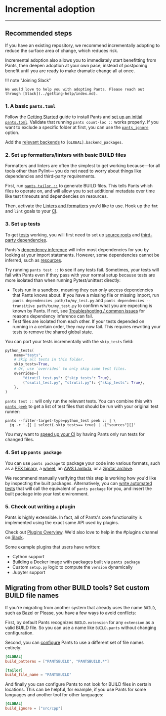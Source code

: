 # Incremental adoption

---

## Recommended steps

If you have an existing repository, we recommend incrementally adopting to reduce the surface area of change, which reduces risk.

Incremental adoption also allows you to immediately start benefitting from Pants, then deepen adoption at your own pace, instead of postponing benefit until you are ready to make dramatic change all at once.

!!! note "Joining Slack"

    We would love to help you with adopting Pants. Please reach out through [Slack](../getting-help/index.md).

### 1. A basic `pants.toml`

Follow the [Getting Started](index.md) guide to install Pants and [set up an initial `pants.toml`](initial-configuration.md). Validate that running `pants count-loc ::` works properly. If you want to exclude a specific folder at first, you can use the [`pants_ignore`](https://www.pantsbuild.org/docs/reference-global#section-pants-ignore) option.

Add the [relevant backends](../using-pants/concepts/enabling-backends.md) to `[GLOBAL].backend_packages`.

### 2. Set up formatters/linters with basic BUILD files

Formatters and linters are often the simplest to get working because—for all tools other than Pylint— you do not need to worry about things like dependencies and third-party requirements.

First, run [`pants tailor ::`](initial-configuration.md#5-generate-build-files) to generate BUILD files. This tells Pants which files to operate on, and will allow you to set additional metadata over time like test timeouts and dependencies on resources.

Then, activate the [Linters and formatters](../python/python-overview/python-linters-and-formatters.md) you'd like to use. Hook up the `fmt` and `lint` goals to your [CI](../using-pants/using-pants-in-ci.md).

### 3. Set up tests

To get [tests](../python/python-goals/python-test-goal.md) working, you will first need to set up [source roots](../using-pants/concepts/source-roots.md) and [third-party dependencies](../python/python-overview/python-third-party-dependencies.md).

Pants's [dependency inference](../using-pants/concepts/targets.md) will infer most dependencies for you by looking at your import statements. However, some dependencies cannot be inferred, such as [resources](../using-pants/assets.md).

Try running `pants test ::` to see if any tests fail. Sometimes, your tests will fail with Pants even if they pass with your normal setup because tests are more isolated than when running Pytest/unittest directly:

- Tests run in a sandbox, meaning they can only access dependencies that Pants knows about. If you have a missing file or missing import, run `pants dependencies path/to/my_test.py` and `pants dependencies --transitive path/to/my_test.py` to confirm what you are expecting is known by Pants. If not, see [Troubleshooting / common issues](../using-pants/troubleshooting.md) for reasons dependency inference can fail.
- Test files are isolated from each other. If your tests depended on running in a certain order, they may now fail. This requires rewriting your tests to remove the shared global state.

You can port your tests incrementally with the `skip_tests` field:

```python title="project/BUILD"
python_tests(
    name="tests",
    # Skip all tests in this folder.
    skip_tests=True,
    # Or, use `overrides` to only skip some test files.
    overrides={
        "dirutil_test.py": {"skip_tests": True},
        ("osutil_test.py", "strutil.py"): {"skip_tests": True},
    },
)
```

`pants test ::` will only run the relevant tests. You can combine this with [`pants peek`](../using-pants/project-introspection.md) to get a list of test files that should be run with your original test runner:

```
pants --filter-target-type=python_test peek :: | \
  jq -r '.[] | select(.skip_tests== true) | .["sources"][]'
```

You may want to [speed up your CI](../using-pants/using-pants-in-ci.md) by having Pants only run tests for changed files.

### 4. Set up `pants package`

You can use `pants package` to package your code into various formats, such as a [PEX binary](../python/python-goals/python-package-goal.md), a [wheel](../python/python-goals/python-package-goal.md#create-a-setuptools-distribution), an [AWS Lambda](../python/python-integrations/awslambda-python.md), or a [zip/tar archive](../using-pants/assets.md).

We recommend manually verifying that this step is working how you'd like by inspecting the built packages. Alternatively, you can [write automated tests](../python/python-goals/python-test-goal.md) that will call the equivalent of `pants package` for you, and insert the built package into your test environment.

### 5. Check out writing a plugin

Pants is highly extensible. In fact, all of Pants's core functionality is implemented using the exact same API used by plugins.

Check out [Plugins Overview](../writing-plugins/index.md). We'd also love to help in the #plugins channel on [Slack](../getting-help/the-pants-community/index.md).

Some example plugins that users have written:

- Cython support
- Building a Docker image with packages built via `pants package`
- Custom `setup.py` logic to compute the `version` dynamically
- Jupyter support

## Migrating from other BUILD tools? Set custom BUILD file names

If you're migrating from another system that already uses the name `BUILD`, such as Bazel or Please, you have a few ways to avoid conflicts:

First, by default Pants recognizes `BUILD.extension` for any `extension` as a valid BUILD file. So you can use a name like `BUILD.pants` without changing configuration.

Second, you can [configure](doc:reference-global#section-build-patterns) Pants to use a different set of file names entirely:

```toml title="pants.toml"
[GLOBAL]
build_patterns = ["PANTSBUILD", "PANTSBUILD.*"]

[tailor]
build_file_name = "PANTSBUILD"
```

And finally you can configure Pants to not look for BUILD files in certain locations. This can be helpful, for example, if you use Pants for some languages and another tool for other languages:

```toml title="pants.toml"
[GLOBAL]
build_ignore = ["src/cpp"]
```
